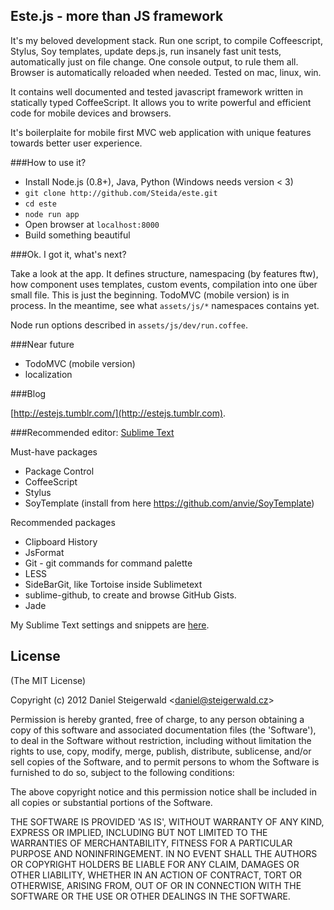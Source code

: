 
Este.js - more than JS framework
-------------------------------------------------------

It's my beloved development stack. Run one script, to compile Coffeescript,
Stylus, Soy templates, update deps.js, run insanely fast unit tests,
automatically just on file change. One console output, to rule them all.
Browser is automatically reloaded when needed. Tested on mac, linux, win.

It contains well documented and tested javascript framework written in
statically typed CoffeeScript. It allows you to write powerful and efficient code for mobile devices and browsers.

It's boilerplaite for mobile first MVC web application with unique features
towards better user experience.

###How to use it?

  - Install Node.js (0.8+), Java, Python (Windows needs version < 3)
  - `git clone http://github.com/Steida/este.git`
  - `cd este`
  - `node run app`
  - Open browser at `localhost:8000`
  - Build something beautiful

###Ok. I got it, what's next?

Take a look at the app. It defines structure, namespacing (by features ftw), how component uses templates, custom events, compilation into one über small file. This is just the beginning. TodoMVC (mobile version) is in process. In the meantime, see what `assets/js/*` namespaces contains yet.

Node run options described in `assets/js/dev/run.coffee`.

###Near future

  - TodoMVC (mobile version)
  - localization

###Blog

[http://estejs.tumblr.com/](http://estejs.tumblr.com).

###Recommended editor: [Sublime Text](http://www.sublimetext.com)

Must-have packages

  - Package Control
  - CoffeeScript
  - Stylus
  - SoyTemplate (install from here https://github.com/anvie/SoyTemplate)

Recommended packages

  - Clipboard History
  - JsFormat
  - Git - git commands for command palette
  - LESS
  - SideBarGit, like Tortoise inside Sublimetext
  - sublime-github, to create and browse GitHub Gists.
  - Jade

My Sublime Text settings and snippets are [here](https://github.com/Steida/Sublimetext-user-settings).

## License

(The MIT License)

Copyright (c) 2012 Daniel Steigerwald &lt;daniel@steigerwald.cz&gt;

Permission is hereby granted, free of charge, to any person obtaining
a copy of this software and associated documentation files (the
'Software'), to deal in the Software without restriction, including
without limitation the rights to use, copy, modify, merge, publish,
distribute, sublicense, and/or sell copies of the Software, and to
permit persons to whom the Software is furnished to do so, subject to
the following conditions:

The above copyright notice and this permission notice shall be
included in all copies or substantial portions of the Software.

THE SOFTWARE IS PROVIDED 'AS IS', WITHOUT WARRANTY OF ANY KIND,
EXPRESS OR IMPLIED, INCLUDING BUT NOT LIMITED TO THE WARRANTIES OF
MERCHANTABILITY, FITNESS FOR A PARTICULAR PURPOSE AND NONINFRINGEMENT.
IN NO EVENT SHALL THE AUTHORS OR COPYRIGHT HOLDERS BE LIABLE FOR ANY
CLAIM, DAMAGES OR OTHER LIABILITY, WHETHER IN AN ACTION OF CONTRACT,
TORT OR OTHERWISE, ARISING FROM, OUT OF OR IN CONNECTION WITH THE
SOFTWARE OR THE USE OR OTHER DEALINGS IN THE SOFTWARE.